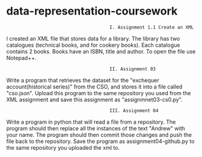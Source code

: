 # data-representation-coursework

                                          I. Assignment 1.1 Create an XML
I created an XML file that stores data for a library. The library has two catalogues (technical books, and for cookery books). Each catalogue contains 2 books. Books have an ISBN, title and author. To open the file use Notepad++.

                                          II. Assignment 03
Write a program that retrieves the dataset for the "exchequer account(historical series)" from the CSO, and stores it into a file called "cso.json". Upload this program to the same repository you used from the XML assignment and save this assignment as "assignmnet03-cs0.py".

                                          III. Assignment 04
Write a program in python that will read a file from a repository. The program should then replace all the instances of the text "Andrew" with your name. The program should then commit those changes and push the file back to the repository. Save the program as assignment04-github.py to the same repository you uploaded the xml to.







